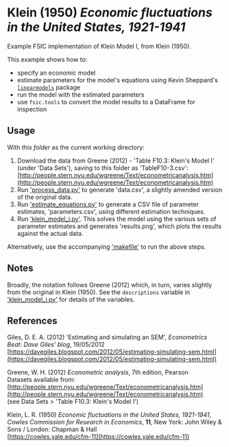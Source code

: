 # Klein (1950) *Economic fluctuations in the United States, 1921-1941*

Example FSIC implementation of Klein Model I, from Klein (1950).

This example shows how to:

* specify an economic model
* estimate parameters for the model's equations using Kevin Sheppard's
  [`linearmodels`](https://github.com/bashtage/linearmodels) package
* run the model with the estimated parameters
* use `fsic.tools` to convert the model results to a DataFrame for inspection


## Usage

With *this folder* as the current working directory:

1. Download the data from Greene (2012) - 'Table F10.3: Klein's Model I' (under
   'Data Sets'), saving to this folder as 'TableF10-3.csv':  
   [http://people.stern.nyu.edu/wgreene/Text/econometricanalysis.htm](http://people.stern.nyu.edu/wgreene/Text/econometricanalysis.htm)
2. Run ['process_data.py'](process_data.py) to generate 'data.csv', a slightly
   amended version of the original data.
3. Run ['estimate_equations.py'](estimate_equations.py) to generate a CSV file
   of parameter estimates, 'parameters.csv', using different estimation
   techniques.
4. Run ['klein_model_i.py'](klein_model_i.py). This solves the model using the
   various sets of parameter estimates and generates 'results.png', which plots
   the results against the actual data.

Alternatively, use the accompanying ['makefile'](makefile) to run the above
steps.


## Notes

Broadly, the notation follows Greene (2012) which, in turn, varies slightly
from the original in Klein (1950). See the `descriptions` variable in
['klein_model_i.py'](klein_model_i.py) for details of the variables.


## References

Giles, D. E. A. (2012)
'Estimating and simulating an SEM',
*Econometrics Beat: Dave Giles' blog*, 19/05/2012  
[https://davegiles.blogspot.com/2012/05/estimating-simulating-sem.html](https://davegiles.blogspot.com/2012/05/estimating-simulating-sem.html)

Greene, W. H. (2012)
*Econometric analysis*,
7th edition,
Pearson  
Datasets available from:
[http://people.stern.nyu.edu/wgreene/Text/econometricanalysis.htm](http://people.stern.nyu.edu/wgreene/Text/econometricanalysis.htm)  
(see Data Sets > 'Table F10.3: Klein's Model I')

Klein, L. R. (1950)
*Economic fluctuations in the United States, 1921-1941*,
*Cowles Commission for Research in Economics*, **11**,
New York: John Wiley & Sons / London: Chapman & Hall  
[https://cowles.yale.edu/cfm-11](https://cowles.yale.edu/cfm-11)
